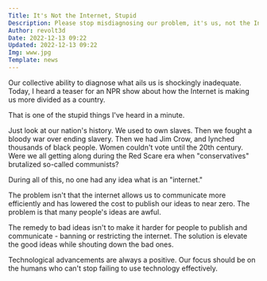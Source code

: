 ```yaml
---
Title: It's Not the Internet, Stupid
Description: Please stop misdiagnosing our problem, it's us, not the Internet
Author: revolt3d
Date: 2022-12-13 09:22
Updated: 2022-12-13 09:22
Img: www.jpg
Template: news
---
```

Our collective ability to diagnose what ails us is shockingly inadequate. Today, I heard a teaser for an NPR show about how the Internet is making us more divided as a country. 

That is one of the stupid things I've heard in a minute. 

Just look at our nation's history. We used to own slaves. Then we fought a bloody war over ending slavery. Then we had Jim Crow, and lynched thousands of black people. Women couldn't vote until the 20th century. Were we all getting along during the Red Scare era when "conservatives" brutalized so-called communists?

During all of this, no one had any idea what is an "internet."

The problem isn't that the internet allows us to communicate more efficiently and has lowered the cost to publish our ideas to near zero. The problem is that many people's ideas are awful. 

The remedy to bad ideas isn't to make it harder for people to publish and communicate - banning or restricting the internet. The solution is elevate the good ideas while shouting down the bad ones. 

Technological advancements are always a positive. Our focus should be on the humans who can't stop failing to use technology effectively.